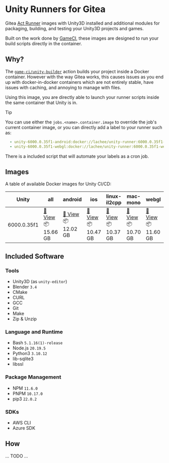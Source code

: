 # Unity Runners for Gitea

Gitea [Act Runner]() images with Unity3D installed and additional modules for packaging, building, and testing your Unity3D projects and games.

Built on the work done by [GameCI](https://game.ci/docs/docker/docker-images/), these images are designed to run your build scripts directly in the container.

## Why?
The [`game-ci/unity-builder`](https://game.ci/docs/github/builder) action builds your project inside a Docker container. However with the way Gitea works, this causes issues as you end up with docker-in-docker containers which are not entirely stable, have issues with caching, and annoying to manage with files.

Using this image, you are directly able to launch your runner scripts inside the same container that Unity is in. 

> [!TIP]
> You can use either the `jobs.<name>.container.image` to override the job's current container image, or you can directly add a label to your runner such as:
> ```yaml
>   - unity-6000.0.35f1-android:docker://lachee/unity-runner:6000.0.35f1-android-runner
>   - unity-6000.0.35f1-webgl:docker://lachee/unity-runner:6000.0.35f1-webgl-runner
> ```
> There is a included script that will automate your labels as a cron job.

## Images
A table of available Docker images for Unity CI/CD:

<!-- table -->
|Unity|all|android|ios|linux-il2cpp|mac-mono|webgl|windows-mono|
|-----|---|-------|---|------------|--------|-----|------------|
|6000.0.35f1|[🐳 View](https://docker.lakes.house/repo/unityci/editor/tag/ubuntu-6000.0.35f1-runner)<br>📦 15.66 GB|[🐳 View](https://docker.lakes.house/repo/unityci/editor/tag/ubuntu-6000.0.35f1-android-runner)<br>📦 12.02 GB|[🐳 View](https://docker.lakes.house/repo/unityci/editor/tag/ubuntu-6000.0.35f1-ios-runner)<br>📦 10.47 GB|[🐳 View](https://docker.lakes.house/repo/unityci/editor/tag/ubuntu-6000.0.35f1-linux-il2cpp-runner)<br>📦 10.37 GB|[🐳 View](https://docker.lakes.house/repo/unityci/editor/tag/ubuntu-6000.0.35f1-mac-mono-runner)<br>📦 10.70 GB|[🐳 View](https://docker.lakes.house/repo/unityci/editor/tag/ubuntu-6000.0.35f1-webgl-runner)<br>📦 11.60 GB|[🐳 View](https://docker.lakes.house/repo/unityci/editor/tag/ubuntu-6000.0.35f1-windows-mono-runner)<br>📦 11.07 GB|
<!-- /table -->

## Included Software
### Tools
- Unity3D (as `unity-editor`)
- Blender `3.4`
- CMake
- CURL
- GCC
- Git
- Make
- Zip & Unzip

### Language and Runtime
- Bash `5.1.16(1)-release`
- Node.js `20.19.5`
- Python3 `3.10.12`
- lib-sqlite3
- libssl

### Package Management
- NPM `11.6.0`
- PNPM `10.17.0`
- pip3 `22.0.2`


### SDKs
- AWS CLI
- Azure SDK

## How
...
TODO
...